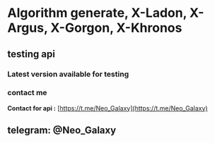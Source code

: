 # Algorithm generate, X-Ladon, X-Argus, X-Gorgon, X-Khronos

## testing api
### Latest version available for testing


### contact me
**Contact for api :** [https://t.me/Neo_Galaxy](https://t.me/Neo_Galaxy)
## telegram: @Neo_Galaxy
